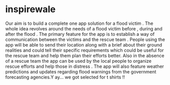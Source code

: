 # inspirewale

Our aim is to build a complete one app solution for a flood victim . The whole idea revolves around the needs of a flood victim before , during and after the flood . The primary feature for the app is to establish a way of communication between the victims and the rescue team . People using the app will be able to send their location along with a brief about their ground realities and could tell their specific requirements which could be useful for the rescue team and help them plan their efforts better. Also in the absence of a rescue team the app can be used by the local people to organize rescue efforts and help those in distress . The app will also feature weather predictions and updates regarding flood warnings from the government forecasting agencies.Y ay... we got selected for t shirts !!
